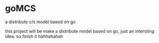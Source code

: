 # goMCS
a distribute c/s model based on go

this project will be make a distribute model based on go, just an intersting idea. so finish it hahhahahah

